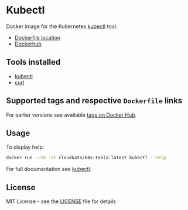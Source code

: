 # Kubectl

Docker image for the Kubernetes [kubectl](https://kubernetes.io/docs/tasks/tools/install-kubectl/) tool.

- [Dockerfile location](https://github.com/cloudkats/docker-tools/blob/master/kubectl/Dockerfile)
- [Dockerhub](https://hub.docker.com/repository/docker/cloudkats/kubectl)

## Tools installed

- [kubectl](https://kubernetes.io/docs/tasks/tools/install-kubectl/)
- [curl](https://github.com/curl/curl)

## Supported tags and respective `Dockerfile` links

For earlier versions see available [tags on Docker Hub](https://hub.docker.com/r/cloudkats/kubectl/tags).

## Usage

To display help:
```bash
docker run --rm -it cloudkats/k8s-tools:latest kubectl --help
```

For full documentation see [kubectl](https://kubernetes.io/docs/reference/generated/kubectl/kubectl-commands).

## License

MIT License - see the [LICENSE](../LICENSE) file for details
